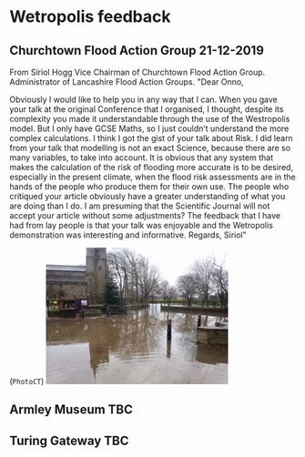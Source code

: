 # Wetropolis feedback

## Churchtown Flood Action Group  21-12-2019
From Siriol Hogg Vice Chairman of Churchtown Flood Action Group. Administrator of Lancashire Flood Action Groups. 
"Dear Onno, 

Obviously I would like to help you in any way that I can. When  you gave your talk at the original Conference that I organised, I thought, despite its complexity you made it understandable through the use of the Westropolis model. But I only have GCSE Maths, so I just couldn’t understand the more complex calculations.  I think I got the gist of your talk about Risk. I did learn  from your talk that modelling is not an exact Science, because there are so many variables, to take into account. It is obvious that any system that makes the calculation of the risk of flooding more accurate is to be desired, especially in the present climate, when the flood risk assessments are in the hands of the people who produce them for their own use. The people who critiqued your article obviously have a greater understanding of what you are doing than I do. I am presuming that the Scientific Journal  will not accept your article without some adjustments? 
The feedback that I have had from lay people is that your talk was enjoyable and the  Wetropolis demonstration was interesting and informative. 
Regards, Siriol" 

(```PhotoCT```) ![PhotoCT](figs/image0.jpeg)

## Armley Museum TBC

## Turing Gateway TBC
